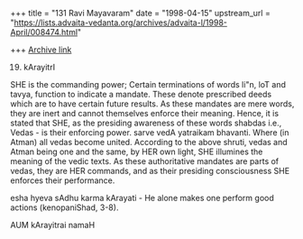 +++
title = "131 Ravi Mayavaram"
date = "1998-04-15"
upstream_url = "https://lists.advaita-vedanta.org/archives/advaita-l/1998-April/008474.html"

+++
[Archive link](https://lists.advaita-vedanta.org/archives/advaita-l/1998-April/008474.html)

19. kArayitrI

SHE is the commanding power; Certain terminations of words li"n, loT
and tavya, function to indicate a mandate. These denote prescribed
deeds which are to have certain future results. As these mandates are
mere words, they are inert and cannot themselves enforce their
meaning. Hence, it is stated that SHE, as the presiding awareness of
these words shabdas i.e., Vedas - is their enforcing power. sarve vedA
yatraikam bhavanti. Where (in Atman) all vedas become united.
According to the above shruti, vedas and Atman being one and the same,
by HER own light, SHE illumines the meaning of the vedic texts. As
these authoritative mandates are parts of vedas, they are HER
commands, and as their presiding consciousness SHE enforces their
performance.

esha hyeva sAdhu karma kArayati - He alone makes one perform good
actions (kenopaniShad, 3-8).

AUM kArayitrai namaH

